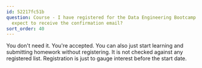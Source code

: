 ```yaml
---
id: 52217fc51b
question: Course - I have registered for the Data Engineering Bootcamp. When can I
  expect to receive the confirmation email?
sort_order: 40
---
```


You don't need it. You're accepted. You can also just start learning and submitting homework without registering. It is not checked against any registered list. Registration is just to gauge interest before the start date.


